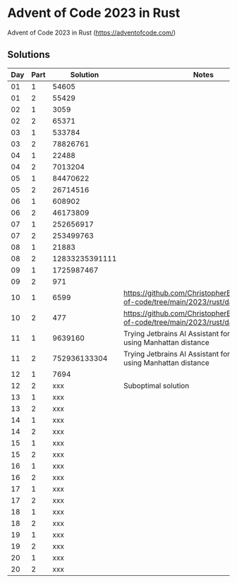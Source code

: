 # Advent of Code 2023 in Rust

Advent of Code 2023 in Rust (https://adventofcode.com/)

## Solutions

| Day | Part | Solution       | Notes                                                                                |
|-----|------|----------------|--------------------------------------------------------------------------------------|
| 01  | 1    | 54605          |                                                                                      |
| 01  | 2    | 55429          |                                                                                      |
| 02  | 1    | 3059           |                                                                                      | 
| 02  | 2    | 65371          |                                                                                      |
| 03  | 1    | 533784         |                                                                                      | 
| 03  | 2    | 78826761       |                                                                                      |
| 04  | 1    | 22488          |                                                                                      |
| 04  | 2    | 7013204        |                                                                                      |
| 05  | 1    | 84470622       |                                                                                      |
| 05  | 2    | 26714516       |                                                                                      |
| 06  | 1    | 608902         |                                                                                      |
| 06  | 2    | 46173809       |                                                                                      |
| 07  | 1    | 252656917      |                                                                                      |
| 07  | 2    | 253499763      |                                                                                      |
| 08  | 1    | 21883          |                                                                                      |
| 08  | 2    | 12833235391111 |                                                                                      |
| 09  | 1    | 1725987467     |                                                                                      |
| 09  | 2    | 971            |                                                                                      |
| 10  | 1    | 6599           | https://github.com/ChristopherBiscardi/advent-of-code/tree/main/2023/rust/day-10/src |
| 10  | 2    | 477            | https://github.com/ChristopherBiscardi/advent-of-code/tree/main/2023/rust/day-10/src |
| 11  | 1    | 9639160        | Trying Jetbrains AI Assistant for the first time, using Manhattan distance           |
| 11  | 2    | 752936133304   | Trying Jetbrains AI Assistant for the first time, using Manhattan distance           |
| 12  | 1    | 7694           |                                                                                      |
| 12  | 2    | xxx            | Suboptimal solution                                                                  |
| 13  | 1    | xxx            |                                                                                      |
| 13  | 2    | xxx            |                                                                                      |
| 14  | 1    | xxx            |                                                                                      |
| 14  | 2    | xxx            |                                                                                      |
| 15  | 1    | xxx            |                                                                                      |
| 15  | 2    | xxx            |                                                                                      |
| 16  | 1    | xxx            |                                                                                      |
| 16  | 2    | xxx            |                                                                                      |
| 17  | 1    | xxx            |                                                                                      |
| 17  | 2    | xxx            |                                                                                      |
| 18  | 1    | xxx            |                                                                                      |
| 18  | 2    | xxx            |                                                                                      |
| 19  | 1    | xxx            |                                                                                      |
| 19  | 2    | xxx            |                                                                                      |
| 20  | 1    | xxx            |                                                                                      |
| 20  | 2    | xxx            |                                                                                      |
